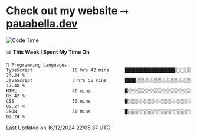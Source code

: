 # Check out my website ⭢ [pauabella.dev](https://pauabella.dev)

<!--START_SECTION:waka-->
![Code Time](http://img.shields.io/badge/Code%20Time-3%2C974%20hrs%2038%20mins-blue)

📊 **This Week I Spent My Time On** 

```text
💬 Programming Languages: 
TypeScript               16 hrs 42 mins      ███████████████████░░░░░░   74.24 % 
JavaScript               3 hrs 55 mins       ████░░░░░░░░░░░░░░░░░░░░░   17.48 % 
HTML                     46 mins             █░░░░░░░░░░░░░░░░░░░░░░░░   03.42 % 
CSS                      30 mins             █░░░░░░░░░░░░░░░░░░░░░░░░   02.27 % 
JSON                     30 mins             █░░░░░░░░░░░░░░░░░░░░░░░░   02.24 % 
```


 Last Updated on 16/12/2024 22:05:37 UTC
<!--END_SECTION:waka-->
